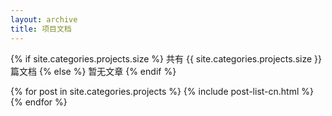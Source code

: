 ```yaml
---
layout: archive
title: 项目文档
---
```








{% if site.categories.projects.size %}
共有 {{ site.categories.projects.size }} 篇文档
		{% else %}
暂无文章
		{% endif %}

<div class="tiles">
{% for post in site.categories.projects %}
	{% include post-list-cn.html %}
{% endfor %}
</div><!-- /.tiles -->
